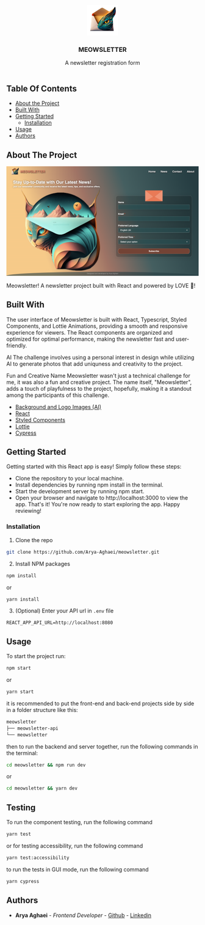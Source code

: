 <br/>
<p align="center">
  <a href="https://github.com/Arya-Aghaei/meowsletter">
    <img src="public/images/logo.png" alt="Logo" width="80" height="80">
  </a>

  <h3 align="center">MEOWSLETTER</h3>

  <p align="center">
    A newsletter registration form 
    <br/>
    <br/>
  </p>
</p>


## Table Of Contents

- [About the Project](#about-the-project)
- [Built With](#built-with)
- [Getting Started](#getting-started)
  - [Installation](#installation)
- [Usage](#usage)
- [Authors](#authors)

## About The Project

![Screen Shot](public/images/screenshot.png)

Meowsletter! A newsletter project built with React and powered by LOVE 🫶!

## Built With

The user interface of Meowsletter is built with React, Typescript, Styled Components, and Lottie Animations, providing a smooth and responsive experience for viewers. The React components are organized and optimized for optimal performance, making the newsletter fast and user-friendly.

AI
The challenge involves using a personal interest in design while utilizing AI to generate photos that add uniquness and creativity to the project.

Fun and Creative Name
Meowsletter wasn't just a technical challenge for me, it was also a fun and creative project. The name itself, "Meowsletter", adds a touch of playfulness to the project, hopefully, making it a standout among the participants of this challenge.

- [Background and Logo Images (AI)](https://www.midjourney.com/)
- [React]()
- [Styled Components](https://styled-components.com/)
- [Lottie](https://lottiefiles.com/)
- [Cypress](https://www.cypress.io/)

## Getting Started

Getting started with this React app is easy! Simply follow these steps:

- Clone the repository to your local machine.
- Install dependencies by running npm install in the terminal.
- Start the development server by running npm start.
- Open your browser and navigate to http://localhost:3000 to view the app.
  That's it! You're now ready to start exploring the app. Happy reviewing!

### Installation

1. Clone the repo

```sh
git clone https://github.com/Arya-Aghaei/meowsletter.git
```

2. Install NPM packages

```sh
npm install
```

or

```sh
yarn install
```

3. (Optional) Enter your API url in `.env` file

```JS
REACT_APP_API_URL=http://localhost:8080
```

## Usage

To start the project run:

```sh
npm start
```

or

```sh
yarn start
```

it is recommended to put the front-end and back-end projects side by side in a folder structure like this:

```sh
meowsletter
├── meowsletter-api
└── meowsletter
```

then to run the backend and server together, run the following commands in the terminal:

```sh
cd meowsletter && npm run dev
```

or

```sh
cd meowsletter && yarn dev
```

## Testing

To run the component testing, run the following command

```sh
yarn test
```

or for testing accessibility, run the following command

```sh
yarn test:accessibility
```

to run the tests in GUI mode, run the following command

```sh
yarn cypress
```

## Authors

- **Arya Aghaei** - _Frontend Developer_ - [Github](https://github.com/Arya-Aghaei/) - [Linkedin](https://www.linkedin.com/in/arya-aghaei/)

